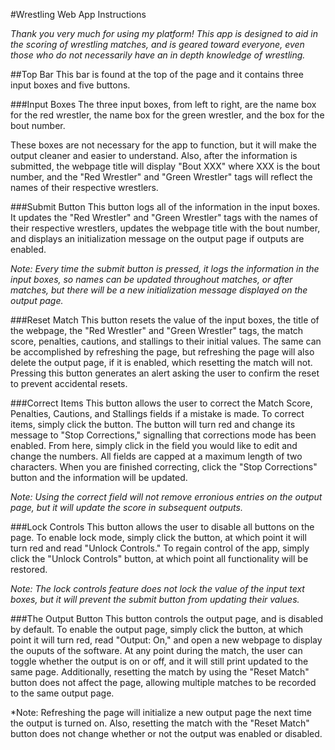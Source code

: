 #Wrestling Web App Instructions

*Thank you very much for using my platform! This app is designed to aid in the scoring of wrestling matches, and is geared toward everyone, even those who do not necessarily have an in depth knowledge of wrestling.*

##Top Bar
This bar is found at the top of the page and it contains three input boxes and five buttons. 

###Input Boxes
The three input boxes, from left to right, are the name box for the red wrestler, the name box for the green wrestler, and the box for the bout number.

These boxes are not necessary for the app to function, but it will make the output cleaner and easier to understand. Also, after the information is submitted, the webpage title will display "Bout XXX" where XXX is the bout number, and the "Red Wrestler" and "Green Wrestler" tags will reflect the names of their respective wrestlers.

###Submit Button
This button logs all of the information in the input boxes. It updates the "Red Wrestler" and "Green Wrestler" tags with the names of their respective wrestlers, updates the webpage title with the bout number, and displays an initialization message on the output page if outputs are enabled. 

*Note: Every time the submit button is pressed, it logs the information in the input boxes, so names can be updated throughout matches, or after matches, but there will be a new initialization message displayed on the output page.*

###Reset Match
This button resets the value of the input boxes, the title of the webpage, the "Red Wrestler" and "Green Wrestler" tags, the match score, penalties, cautions, and stallings to their initial values. The same can be accomplished by refreshing the page, but refreshing the page will also delete the output page, if it is enabled, which resetting the match will not. Pressing this button generates an alert asking the user to confirm the reset to prevent accidental resets.

###Correct Items
This button allows the user to correct the Match Score, Penalties, Cautions, and Stallings fields if a mistake is made. To correct items, simply click the button. The button will turn red and change its message to "Stop Corrections," signalling that corrections mode has been enabled. From here, simply click in the field you would like to edit and change the numbers. All fields are capped at a maximum length of two characters. When you are finished correcting, click the "Stop Corrections" button and the information will be updated.

*Note: Using the correct field will not remove erronious entries on the output page, but it will update the score in subsequent outputs.*

###Lock Controls
This button allows the user to disable all buttons on the page. To enable lock mode, simply click the button, at which point it will turn red and read "Unlock Controls." To regain control of the app, simply click the "Unlock Controls" button, at which point all functionality will be restored.

*Note: The lock controls feature does not lock the value of the input text boxes, but it will prevent the submit button from updating their values.*

###The Output Button
This button controls the output page, and is disabled by default. To enable the output page, simply click the button, at which point it will turn red, read "Output: On," and open a new webpage to display the ouputs of the software. At any point during the match, the user can toggle whether the output is on or off, and it will still print updated to the same page. Additionally, resetting the match by using the "Reset Match" button does not affect the page, allowing multiple matches to be recorded to the same output page.

*Note: Refreshing the page will initialize a new output page the next time the output is turned on. Also, resetting the match with the "Reset Match" button does not change whether or not the output was enabled or disabled.